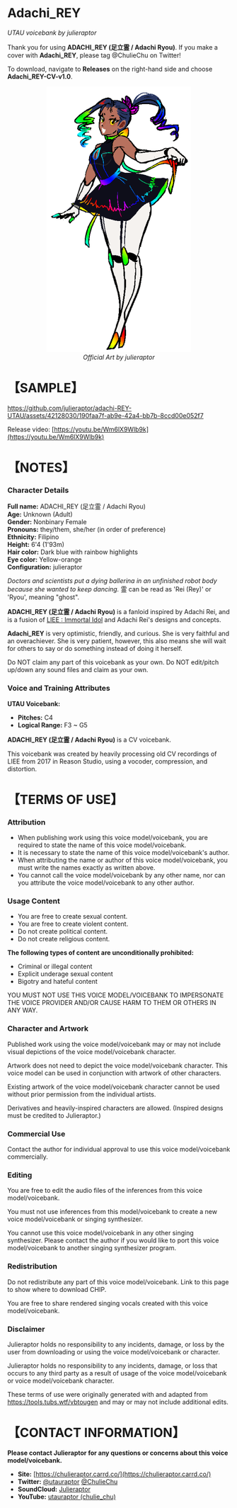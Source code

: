 # Adachi_REY
<i> UTAU voicebank by julieraptor</i>

Thank you for using **ADACHI_REY (足立霊 / Adachi Ryou)**. If you make a cover with **Adachi_REY**, please tag @ChulieChu on Twitter!
<p>
To download, navigate to <b>Releases</b> on the right-hand side and choose <b>Adachi_REY-CV-v1.0</b>.

<p align="center">
<img src ="https://github.com/julieraptor/adachi-REY-UTAU/blob/main/art/adachiREY_fullbody.png" height="600" />
<br>
<i>Official Art by julieraptor</i>
</p>

# 【SAMPLE】 

https://github.com/julieraptor/adachi-REY-UTAU/assets/42128030/190faa7f-ab9e-42a4-bb7b-8ccd00e052f7

Release video: [https://youtu.be/Wm6lX9Wlb9k](https://youtu.be/Wm6lX9Wlb9k)

# 【NOTES】 
### Character Details
**Full name:** ADACHI_REY (足立霊 / Adachi Ryou)<br>
**Age:** Unknown (Adult)<br>
**Gender:** Nonbinary Female<br>
**Pronouns:** they/them, she/her (in order of preference)<br>
**Ethnicity:** Filipino<br>
**Height:** 6'4 (1'93m)<br>
**Hair color:** Dark blue with rainbow highlights<br>
**Eye color:** Yellow-orange<br>
**Configuration:** julieraptor<br>

_Doctors and scientists put a dying ballerina in an unfinished robot body because she wanted to keep dancing._
霊 can be read as 'Rei (Rey)' or 'Ryou', meaning "ghost".

**ADACHI_REY (足立霊 / Adachi Ryou)** is a fanloid inspired by Adachi Rei, and is a fusion of [LIEE : Immortal Idol](https://github.com/julieraptor/DIFFSINGER-LIEE-Immortal-Idol) and Adachi Rei's designs and concepts.

**Adachi_REY** is very optimistic, friendly, and curious. She is very faithful and an overachiever. She is very patient, however, this also means she will wait for others to say or do something instead of doing it herself.

Do NOT claim any part of this voicebank as your own. Do NOT edit/pitch up/down any sound files and claim as your own.

### Voice and Training Attributes

**UTAU Voicebank:**
- **Pitches:** C4
- **Logical Range:** F3 ~ G5

**ADACHI_REY (足立霊 / Adachi Ryou)** is a CV voicebank.

This voicebank was created by heavily processing old CV recordings of LIEE from 2017 in Reason Studio, using a vocoder, compression, and distortion.

# 【TERMS OF USE】

### Attribution
- When publishing work using this voice model/voicebank, you are required to state the name of this voice model/voicebank.
- It is necessary to state the name of this voice model/voicebank's author.
- When attributing the name or author of this voice model/voicebank, you must write the names exactly as written above. 
- You cannot call the voice model/voicebank by any other name, nor can you attribute the voice model/voicebank to any other author.

### Usage Content

- You are free to create sexual content.
- You are free to create violent content.
- Do not create political content.
- Do not create religious content.

**The following types of content are unconditionally prohibited:**
 - Criminal or illegal content 
 - Explicit underage sexual content 
 - Bigotry and hateful content
 
 YOU MUST NOT USE THIS VOICE MODEL/VOICEBANK TO IMPERSONATE THE VOICE PROVIDER AND/OR CAUSE HARM TO THEM OR OTHERS IN ANY WAY.

### Character and Artwork

Published work using the voice model/voicebank may or may not include visual depictions of the voice model/voicebank character.

Artwork does not need to depict the voice model/voicebank character. This voice model can be used in conjunction with artwork of other characters.

Existing artwork of the voice model/voicebank character cannot be used without prior permission from the individual artists.

Derivatives and heavily-inspired characters are allowed. (Inspired designs must be credited to Julieraptor.)

### Commercial Use
Contact the author for individual approval to use this voice model/voicebank commercially.

### Editing
You are free to edit the audio files of the inferences from this voice model/voicebank.

You must not use inferences from this model/voicebank to create a new voice model/voicebank or singing synthesizer.

You cannot use this voice model/voicebank in any other singing synthesizer. Please contact the author if you would like to port this voice model/voicebank to another singing synthesizer program.

### Redistribution

Do not redistribute any part of this voice model/voicebank. Link to this page to show where to download CHIP.

You are free to share rendered singing vocals created with this voice model/voicebank.

### Disclaimer
Julieraptor holds no responsibility to any incidents, damage, or loss by the user from downloading or using the voice model/voicebank or character.

Julieraptor holds no responsibility to any incidents, damage, or loss that occurs to any third party as a result of usage of the voice model/voicebank or voice model/voicebank character.

These terms of use were originally generated with and adapted from https://tools.tubs.wtf/vbtougen and may or may not include additional edits.

# 【CONTACT INFORMATION】
**Please contact Julieraptor for any questions or concerns about this voice model/voicebank.**
 - **Site:** [https://chulieraptor.carrd.co/](https://chulieraptor.carrd.co/)
- **Twitter:** [@utauraptor](https://twitter.com/utauraptor) [@ChulieChu](https://twitter.com/ChulieChu)
- **SoundCloud:** [Julieraptor](https://soundcloud.com/julieraptor)
- **YouTube:** [utauraptor (chulie_chu)](https://www.youtube.com/channel/UCaJ0Q7aEmNdZAME8zvxQICg)
